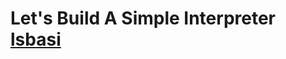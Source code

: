 <!-- TITLE: Lets Build A Simple Interpreter -->
<!-- SUBTITLE: Note About the online course -->

# Let's Build A Simple Interpreter [lsbasi](https://ruslanspivak.com/archives.html)